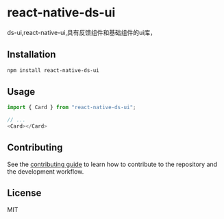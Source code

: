 # react-native-ds-ui

ds-ui,react-native-ui,具有反馈组件和基础组件的ui库，

## Installation

```sh
npm install react-native-ds-ui
```

## Usage

```js
import { Card } from "react-native-ds-ui";

// ...
<Card></Card>
```

## Contributing

See the [contributing guide](CONTRIBUTING.md) to learn how to contribute to the repository and the development workflow.

## License

MIT
